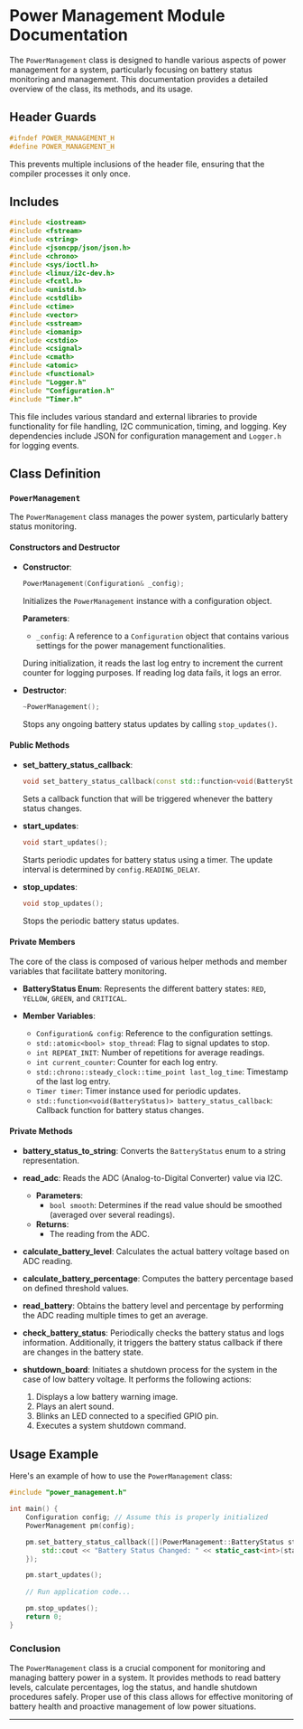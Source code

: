 # Power Management Module Documentation

The `PowerManagement` class is designed to handle various aspects of power management for a system, particularly focusing on battery status monitoring and management. This documentation provides a detailed overview of the class, its methods, and its usage.

## Header Guards

```cpp
#ifndef POWER_MANAGEMENT_H
#define POWER_MANAGEMENT_H
```
This prevents multiple inclusions of the header file, ensuring that the compiler processes it only once.

## Includes

```cpp
#include <iostream>
#include <fstream>
#include <string>
#include <jsoncpp/json/json.h>
#include <chrono>
#include <sys/ioctl.h>
#include <linux/i2c-dev.h>
#include <fcntl.h>
#include <unistd.h>
#include <cstdlib>
#include <ctime>
#include <vector>
#include <sstream>
#include <iomanip>
#include <cstdio>
#include <csignal>
#include <cmath>
#include <atomic>
#include <functional>
#include "Logger.h"
#include "Configuration.h"
#include "Timer.h"
```
This file includes various standard and external libraries to provide functionality for file handling, I2C communication, timing, and logging. Key dependencies include JSON for configuration management and `Logger.h` for logging events.

## Class Definition

### `PowerManagement`

The `PowerManagement` class manages the power system, particularly battery status monitoring.

#### Constructors and Destructor

- **Constructor**: 
  ```cpp
  PowerManagement(Configuration& _config);
  ```
  Initializes the `PowerManagement` instance with a configuration object.
  
  **Parameters**:
  - `_config`: A reference to a `Configuration` object that contains various settings for the power management functionalities.

  During initialization, it reads the last log entry to increment the current counter for logging purposes. If reading log data fails, it logs an error.

- **Destructor**: 
  ```cpp
  ~PowerManagement();
  ```
  Stops any ongoing battery status updates by calling `stop_updates()`.

#### Public Methods

- **set_battery_status_callback**:
  ```cpp
  void set_battery_status_callback(const std::function<void(BatteryStatus)>& callback);
  ```
  Sets a callback function that will be triggered whenever the battery status changes.

- **start_updates**:
  ```cpp
  void start_updates();
  ```
  Starts periodic updates for battery status using a timer. The update interval is determined by `config.READING_DELAY`.

- **stop_updates**:
  ```cpp
  void stop_updates();
  ```
  Stops the periodic battery status updates.

#### Private Members

The core of the class is composed of various helper methods and member variables that facilitate battery monitoring.

- **BatteryStatus Enum**:
  Represents the different battery states: `RED`, `YELLOW`, `GREEN`, and `CRITICAL`.

- **Member Variables**:
  - `Configuration& config`: Reference to the configuration settings.
  - `std::atomic<bool> stop_thread`: Flag to signal updates to stop.
  - `int REPEAT_INIT`: Number of repetitions for average readings.
  - `int current_counter`: Counter for each log entry.
  - `std::chrono::steady_clock::time_point last_log_time`: Timestamp of the last log entry.
  - `Timer timer`: Timer instance used for periodic updates.
  - `std::function<void(BatteryStatus)> battery_status_callback`: Callback function for battery status changes.

#### Private Methods

- **battery_status_to_string**:
  Converts the `BatteryStatus` enum to a string representation.
  
- **read_adc**:
  Reads the ADC (Analog-to-Digital Converter) value via I2C.
  - **Parameters**:
    - `bool smooth`: Determines if the read value should be smoothed (averaged over several readings).
  - **Returns**: 
    - The reading from the ADC.

- **calculate_battery_level**:
  Calculates the actual battery voltage based on ADC reading.
  
- **calculate_battery_percentage**:
  Computes the battery percentage based on defined threshold values.

- **read_battery**:
  Obtains the battery level and percentage by performing the ADC reading multiple times to get an average.

- **check_battery_status**:
  Periodically checks the battery status and logs information. Additionally, it triggers the battery status callback if there are changes in the battery state.

- **shutdown_board**:
  Initiates a shutdown process for the system in the case of low battery voltage. It performs the following actions:
  1. Displays a low battery warning image.
  2. Plays an alert sound.
  3. Blinks an LED connected to a specified GPIO pin.
  4. Executes a system shutdown command.

## Usage Example

Here's an example of how to use the `PowerManagement` class:

```cpp
#include "power_management.h"

int main() {
    Configuration config; // Assume this is properly initialized
    PowerManagement pm(config);

    pm.set_battery_status_callback([](PowerManagement::BatteryStatus status) {
        std::cout << "Battery Status Changed: " << static_cast<int>(status) << std::endl;
    });

    pm.start_updates();
    
    // Run application code...

    pm.stop_updates();
    return 0;
}
```

### Conclusion

The `PowerManagement` class is a crucial component for monitoring and managing battery power in a system. It provides methods to read battery levels, calculate percentages, log the status, and handle shutdown procedures safely. Proper use of this class allows for effective monitoring of battery health and proactive management of low power situations.

---
